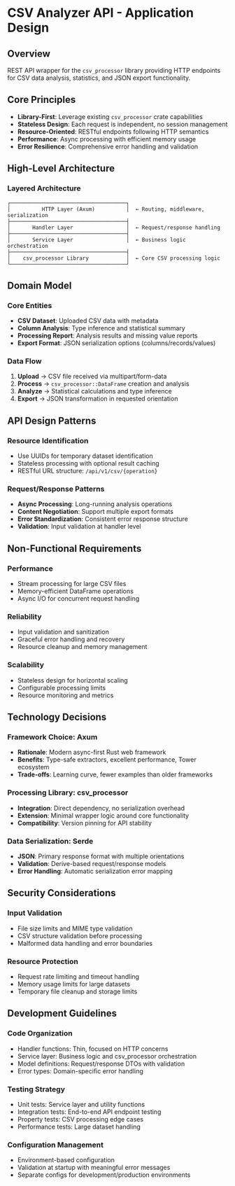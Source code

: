 # CSV Analyzer API - Application Design

## Overview

REST API wrapper for the `csv_processor` library providing HTTP endpoints for CSV data analysis, statistics, and JSON export functionality.

## Core Principles

- **Library-First**: Leverage existing `csv_processor` crate capabilities
- **Stateless Design**: Each request is independent, no session management
- **Resource-Oriented**: RESTful endpoints following HTTP semantics
- **Performance**: Async processing with efficient memory usage
- **Error Resilience**: Comprehensive error handling and validation

## High-Level Architecture

### Layered Architecture

```
┌─────────────────────────────────────┐
│          HTTP Layer (Axum)          │  ← Routing, middleware, serialization
├─────────────────────────────────────┤
│       Handler Layer                 │  ← Request/response handling
├─────────────────────────────────────┤
│       Service Layer                 │  ← Business logic orchestration
├─────────────────────────────────────┤
│    csv_processor Library            │  ← Core CSV processing logic
└─────────────────────────────────────┘
```

## Domain Model

### Core Entities

- **CSV Dataset**: Uploaded CSV data with metadata
- **Column Analysis**: Type inference and statistical summary
- **Processing Report**: Analysis results and missing value reports
- **Export Format**: JSON serialization options (columns/records/values)

### Data Flow

1. **Upload** → CSV file received via multipart/form-data
2. **Process** → `csv_processor::DataFrame` creation and analysis
3. **Analyze** → Statistical calculations and type inference
4. **Export** → JSON transformation in requested orientation

## API Design Patterns

### Resource Identification

- Use UUIDs for temporary dataset identification
- Stateless processing with optional result caching
- RESTful URL structure: `/api/v1/csv/{operation}`

### Request/Response Patterns

- **Async Processing**: Long-running analysis operations
- **Content Negotiation**: Support multiple export formats
- **Error Standardization**: Consistent error response structure
- **Validation**: Input validation at handler level

## Non-Functional Requirements

### Performance

- Stream processing for large CSV files
- Memory-efficient DataFrame operations
- Async I/O for concurrent request handling

### Reliability

- Input validation and sanitization
- Graceful error handling and recovery
- Resource cleanup and memory management

### Scalability

- Stateless design for horizontal scaling
- Configurable processing limits
- Resource monitoring and metrics

## Technology Decisions

### Framework Choice: Axum

- **Rationale**: Modern async-first Rust web framework
- **Benefits**: Type-safe extractors, excellent performance, Tower ecosystem
- **Trade-offs**: Learning curve, fewer examples than older frameworks

### Processing Library: csv_processor

- **Integration**: Direct dependency, no serialization overhead
- **Extension**: Minimal wrapper logic around core functionality
- **Compatibility**: Version pinning for API stability

### Data Serialization: Serde

- **JSON**: Primary response format with multiple orientations
- **Validation**: Derive-based request/response models
- **Error Handling**: Automatic serialization error mapping

## Security Considerations

### Input Validation

- File size limits and MIME type validation
- CSV structure validation before processing
- Malformed data handling and error boundaries

### Resource Protection

- Request rate limiting and timeout handling
- Memory usage limits for large datasets
- Temporary file cleanup and storage limits

## Development Guidelines

### Code Organization

- Handler functions: Thin, focused on HTTP concerns
- Service layer: Business logic and csv_processor orchestration
- Model definitions: Request/response DTOs with validation
- Error types: Domain-specific error handling

### Testing Strategy

- Unit tests: Service layer and utility functions
- Integration tests: End-to-end API endpoint testing
- Property tests: CSV processing edge cases
- Performance tests: Large dataset handling

### Configuration Management

- Environment-based configuration
- Validation at startup with meaningful error messages
- Separate configs for development/production environments

